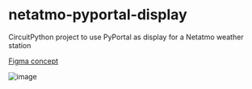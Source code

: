 # netatmo-pyportal-display
CircuitPython project to use PyPortal as display for a Netatmo weather station

[Figma concept](https://www.figma.com/community/file/1191406217112300006)

![image](https://user-images.githubusercontent.com/791721/219938510-2c8e43f8-86e7-4e65-abe8-294459962bf5.png)

